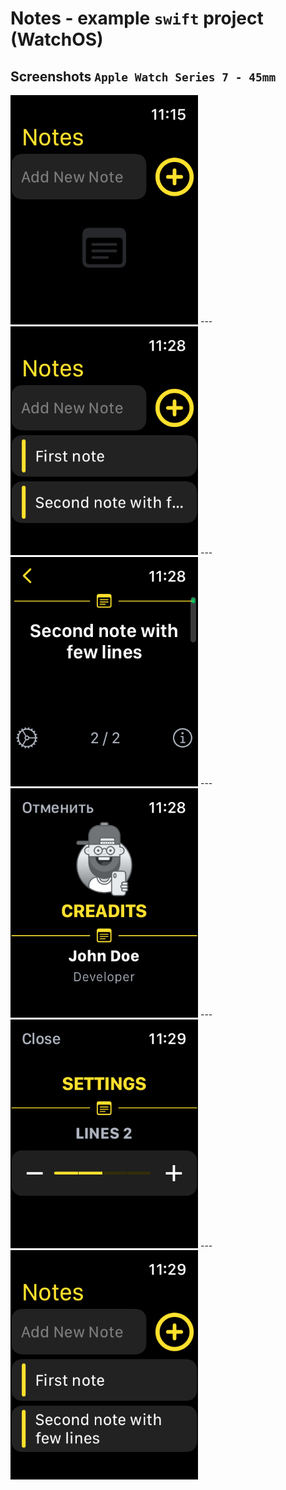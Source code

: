 # Notes - example `swift` project (WatchOS)

## Screenshots `Apple Watch Series 7 - 45mm`
<img src="readme-images/Apple_Watch_Series_7-45mm-home.png" width="300">
---
<img src="readme-images/Apple_Watch_Series_7-45mm-home-with-notes.png" width="300">
---
<img src="readme-images/Apple_Watch_Series_7-45mm-detail-view.png" width="300">
---
<img src="readme-images/Apple_Watch_Series_7-45mm-credits-view.png" width="300">
---
<img src="readme-images/Apple_Watch_Series_7-45mm-settings-view.png" width="300">
---
<img src="readme-images/Apple_Watch_Series_7-45mm-home-with-notes-multiline.png" width="300">
